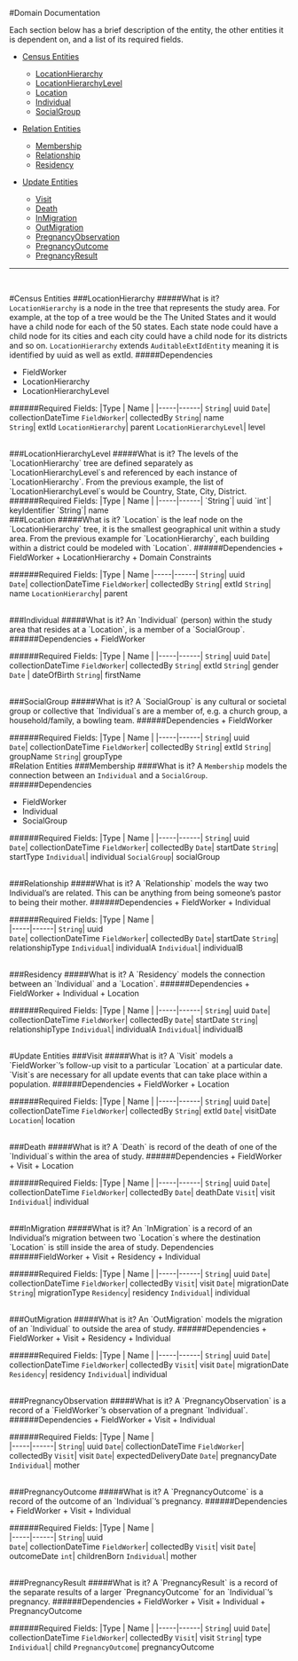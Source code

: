 #Domain Documentation

Each section below has a brief description of the entity, the other entities it is dependent on, and a list of its required fields.

+ [Census Entities](#census-entities)
	+ [LocationHierarchy](#location-hierarchy)
	+ [LocationHierarchyLevel](#location-hierarchy-level)
	+ [Location](#location)
	+ [Individual](#individual)
	+ [SocialGroup](#socialgroup)
	
+ [Relation Entities](#relation-entities)
	+ [Membership](#membership)
	+ [Relationship](#relationship)
	+ [Residency](#residency)
	
+ [Update Entities](#update-entities)
	+ [Visit](#visit)
	+ [Death](#death)
	+ [InMigration](#in-migration)
	+ [OutMigration](#out-migration)
	+ [PregnancyObservation](#pregnancy-observation)
	+ [PregnancyOutcome](#pregnancy-outcome)
	+ [PregnancyResult](#pregnancy-result)

---
<br>

#Census Entities
<a id=“census-entities”></a>
<a id=“location-hierarchy”></a>
###LocationHierarchy
#####What is it?
`LocationHierarchy` is a node in the tree that represents the study area. For example, at the top of a tree would be the The United States and it would have a child node for each of the 50 states. Each state node could have a child node for its cities and each city could have a child node for its districts and so on. `LocationHierarchy` extends `AuditableExtIdEntity` meaning it is identified by uuid as well as extId. 
#####Dependencies
+ FieldWorker
+ LocationHierarchy
+ LocationHierarchyLevel

######Required Fields:
|Type | Name |
|-----|------|
`String`| uuid
`Date`| collectionDateTime
`FieldWorker`| collectedBy 
`String`| name  
`String`| extId
`LocationHierarchy`| parent
`LocationHierarchyLevel`| level


<br>
###LocationHierarchyLevel
<a id=“location-hierarchy-level”></a>
#####What is it?
The levels of the `LocationHierarchy` tree are defined separately as `LocationHierarchyLevel`s and referenced by each instance of `LocationHierarchy`. From the previous example, the list of `LocationHierarchyLevel`s would be Country, State, City, District.
######Required Fields:
|Type | Name |
|-----|------|
`String`| uuid
`int`| keyIdentifier
`String`| name 

<br>
###Location
<a id=“location”></a>
#####What is it?
`Location` is the leaf node on the `LocationHierarchy` tree, it is the smallest geographical unit within a study area. From the previous example for `LocationHierarchy`, each building within a district could be modeled with `Location`.
######Dependencies
+ FieldWorker
+ LocationHierarchy
+ Domain Constraints

######Required Fields:
|Type |  Name 
|-----|------|
`String`| uuid	
`Date`| collectionDateTime 
`FieldWorker`| collectedBy
`String`| extId 
`String`| name
`LocationHierarchy`| parent

<br>
###Individual
<a id=“individual”></a>
#####What is it?
An `Individual` (person) within the study area that resides at a `Location`, is a member of a `SocialGroup`.
######Dependencies
+ FieldWorker

######Required Fields:
|Type | Name |
|-----|------|
`String`| uuid
`Date`| collectionDateTime
`FieldWorker`| collectedBy
`String`| extId
`String`| gender
`Date` | dateOfBirth
`String`| firstName

<br>
###SocialGroup
<a id=“socialgroup”></a>
#####What is it?
A `SocialGroup` is any cultural or societal group or collective that `Individual`s are a member of, e.g. a church group, a household/family, a bowling team.
######Dependencies
+ FieldWorker

######Required Fields:
|Type | Name |
|-----|------|
`String`| uuid	
`Date`| collectionDateTime
`FieldWorker`| collectedBy
`String`| extId
`String`| groupName
`String`| groupType
<br>
#Relation Entities
<a id=“relation-entities”></a>
###Membership
<a id=“membership”></a>
####What is it?
A `Membership` models the connection between an `Individual` and a `SocialGroup`.
######Dependencies
+ FieldWorker
+ Individual
+ SocialGroup

######Required Fields:
|Type | Name |
|-----|------|
`String`| uuid	
`Date`| collectionDateTime
`FieldWorker`| collectedBy
`Date`| startDate
`String`| startType
`Individual`| individual
`SocialGroup`| socialGroup

<br>
###Relationship
<a id=“relationship”></a>
#####What is it?
A `Relationship` models the way two Individual’s are related. This can be anything from being someone’s pastor to being their mother.
######Dependencies
+ FieldWorker
+ Individual

######Required Fields:
|Type | Name |	
|-----|------|
`String`| uuid	
`Date`| collectionDateTime
`FieldWorker`| collectedBy
`Date`| startDate
`String`| relationshipType
`Individual`| individualA
`Individual`| individualB

<br>
###Residency
<a id=“residency”></a>
#####What is it?
A `Residency` models the connection between an `Individual` and a `Location`.
######Dependencies
+ FieldWorker 
+ Individual
+ Location

######Required Fields:
|Type | Name |
|-----|------|
`String`| uuid
`Date`| collectionDateTime
`FieldWorker`| collectedBy
`Date`| startDate
`String`| relationshipType
`Individual`| individualA
`Individual`| individualB

<br>
#Update Entities
<a id=“update-entities”></a>
###Visit
<a id=“visit”></a>
#####What is it?
A `Visit` models a `FieldWorker`’s follow-up visit to a particular `Location` at a particular date. `Visit`s are necessary for all update events that can take place within a population.
######Dependencies
+ FieldWorker
+ Location 

######Required Fields:
|Type | Name | 
|-----|------|
`String`| uuid
`Date`| collectionDateTime
`FieldWorker`| collectedBy
`String`| extId
`Date`| visitDate
`Location`| location

<br>
###Death
<a id=“death”></a>
#####What is it?
A `Death` is record of the death of one of the `Individual`s within the area of study.
######Dependencies
+ FieldWorker
+ Visit
+ Location 

######Required Fields:
|Type | Name |
|-----|------|
`String`| uuid
`Date`| collectionDateTime
`FieldWorker`| collectedBy
`Date`| deathDate
`Visit`| visit
`Individual`| individual

<br>
###InMigration
<a id=“in-migration”></a>
#####What is it?
An `InMigration` is a record of an Individual’s migration between two `Location`s where the destination `Location` is still inside the area of study. 
Dependencies
######FieldWorker
+ Visit
+ Residency
+ Individual

######Required Fields:
|Type | Name |
|-----|------|
`String`| uuid
`Date`| collectionDateTime
`FieldWorker`| collectedBy
`Visit`| visit
`Date`| migrationDate
`String`| migrationType
`Residency`| residency
`Individual`| individual

<br>
###OutMigration
<a id=“out-migration”></a>
#####What is it?
An `OutMigration` models the migration of an `Individual` to outside the area of study.
######Dependencies
+ FieldWorker
+ Visit
+ Residency
+ Individual 
 
######Required Fields:
|Type | Name |
|-----|------|
`String`| uuid
`Date`| collectionDateTime
`FieldWorker`| collectedBy
`Visit`| visit
`Date`| migrationDate
`Residency`| residency
`Individual`| individual

<br>
###PregnancyObservation
<a id=“pregnancy-observation”></a>
#####What is it?
A `PregnancyObservation` is a record of a `FieldWorker`’s observation of a pregnant `Individual`.
######Dependencies
+ FieldWorker
+ Visit
+ Individual

######Required Fields:
|Type | Name |	
|-----|------|
`String`| uuid
`Date`| collectionDateTime
`FieldWorker`| collectedBy
`Visit`| visit
`Date`| expectedDeliveryDate
`Date`| pregnancyDate
`Individual`| mother

<br>
###PregnancyOutcome
<a id=“pregnancy-outcome”></a>
#####What is it?
A `PregnancyOutcome` is a record of the outcome of an `Individual`’s pregnancy.
######Dependencies
+ FieldWorker
+ Visit
+ Individual

######Required Fields:
|Type | Name |	
|-----|------|
`String`| uuid	
`Date`| collectionDateTime
`FieldWorker`| collectedBy
`Visit`| visit
`Date`| outcomeDate
`int`| childrenBorn
`Individual`| mother

<br>
###PregnancyResult
<a id=“pregnancy-result”></a>
#####What is it?
A `PregnancyResult` is a record of the separate results of a larger `PregnancyOutcome` for an `Individual`’s pregnancy. 
######Dependencies
+ FieldWorker
+ Visit
+ Individual
+ PregnancyOutcome

######Required Fields:
|Type | Name |
|-----|------|
`String`| uuid
`Date`| collectionDateTime
`FieldWorker`| collectedBy
`Visit`| visit
`String`| type
`Individual`| child
`PregnancyOutcome`| pregnancyOutcome 

